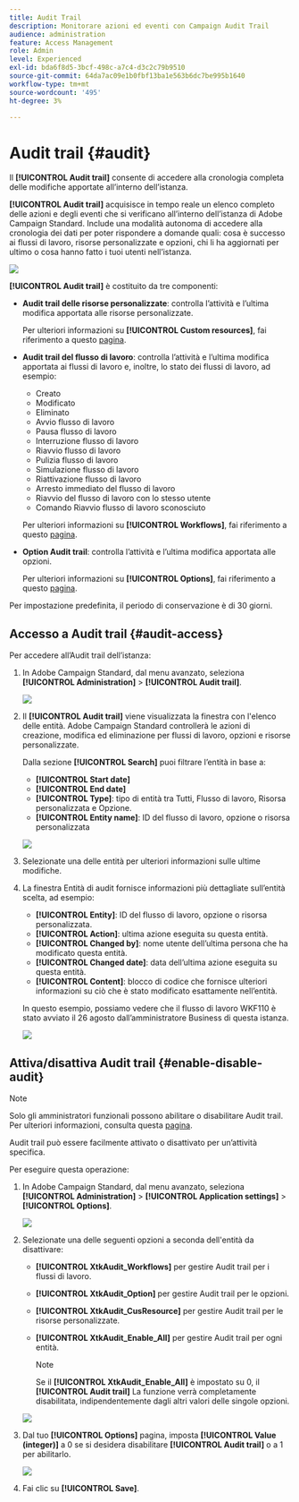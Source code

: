 ```yaml
---
title: Audit Trail
description: Monitorare azioni ed eventi con Campaign Audit Trail
audience: administration
feature: Access Management
role: Admin
level: Experienced
exl-id: bda6f8d5-3bcf-498c-a7c4-d3c2c79b9510
source-git-commit: 64da7ac09e1b0fbf13ba1e563b6dc7be995b1640
workflow-type: tm+mt
source-wordcount: '495'
ht-degree: 3%

---
```


# Audit trail {#audit}

Il **[!UICONTROL Audit trail]** consente di accedere alla cronologia completa delle modifiche apportate all’interno dell’istanza.

**[!UICONTROL Audit trail]** acquisisce in tempo reale un elenco completo delle azioni e degli eventi che si verificano all’interno dell’istanza di Adobe Campaign Standard. Include una modalità autonoma di accedere alla cronologia dei dati per poter rispondere a domande quali: cosa è successo ai flussi di lavoro, risorse personalizzate e opzioni, chi li ha aggiornati per ultimo o cosa hanno fatto i tuoi utenti nell’istanza.

![](assets/audit-trail.png)

**[!UICONTROL Audit trail]** è costituito da tre componenti:

* **Audit trail delle risorse personalizzate**: controlla l’attività e l’ultima modifica apportata alle risorse personalizzate.

  Per ulteriori informazioni su **[!UICONTROL Custom resources]**, fai riferimento a questo [pagina](../../developing/using/key-steps-to-add-a-resource.md).

* **Audit trail del flusso di lavoro**: controlla l’attività e l’ultima modifica apportata ai flussi di lavoro e, inoltre, lo stato dei flussi di lavoro, ad esempio:

   * Creato
   * Modificato
   * Eliminato
   * Avvio flusso di lavoro
   * Pausa flusso di lavoro
   * Interruzione flusso di lavoro
   * Riavvio flusso di lavoro
   * Pulizia flusso di lavoro
   * Simulazione flusso di lavoro
   * Riattivazione flusso di lavoro
   * Arresto immediato del flusso di lavoro
   * Riavvio del flusso di lavoro con lo stesso utente
   * Comando Riavvio flusso di lavoro sconosciuto

  Per ulteriori informazioni su **[!UICONTROL Workflows]**, fai riferimento a questo [pagina](../../automating/using/get-started-workflows.md).

* **Option Audit trail**: controlla l’attività e l’ultima modifica apportata alle opzioni.

  Per ulteriori informazioni su **[!UICONTROL Options]**, fai riferimento a questo [pagina](../../administration/using/about-campaign-standard-settings.md).

Per impostazione predefinita, il periodo di conservazione è di 30 giorni.

## Accesso a Audit trail {#audit-access}

Per accedere all’Audit trail dell’istanza:

1. In Adobe Campaign Standard, dal menu avanzato, seleziona **[!UICONTROL Administration]** > **[!UICONTROL Audit trail]**.

   ![](assets/audit-trail.png)

1. Il **[!UICONTROL Audit trail]** viene visualizzata la finestra con l&#39;elenco delle entità. Adobe Campaign Standard controllerà le azioni di creazione, modifica ed eliminazione per flussi di lavoro, opzioni e risorse personalizzate.

   Dalla sezione **[!UICONTROL Search]** puoi filtrare l’entità in base a:

   * **[!UICONTROL Start date]**
   * **[!UICONTROL End date]**
   * **[!UICONTROL Type]**: tipo di entità tra Tutti, Flusso di lavoro, Risorsa personalizzata e Opzione.
   * **[!UICONTROL Entity name]**: ID del flusso di lavoro, opzione o risorsa personalizzata

   ![](assets/audit-trail_2.png)

1. Selezionate una delle entità per ulteriori informazioni sulle ultime modifiche.

1. La finestra Entità di audit fornisce informazioni più dettagliate sull’entità scelta, ad esempio:

   * **[!UICONTROL Entity]**: ID del flusso di lavoro, opzione o risorsa personalizzata.
   * **[!UICONTROL Action]**: ultima azione eseguita su questa entità.
   * **[!UICONTROL Changed by]**: nome utente dell’ultima persona che ha modificato questa entità.
   * **[!UICONTROL Changed date]**: data dell’ultima azione eseguita su questa entità.
   * **[!UICONTROL Content]**: blocco di codice che fornisce ulteriori informazioni su ciò che è stato modificato esattamente nell’entità.

   In questo esempio, possiamo vedere che il flusso di lavoro WKF110 è stato avviato il 26 agosto dall’amministratore Business di questa istanza.

   ![](assets/audit-trail_3.png)

## Attiva/disattiva Audit trail {#enable-disable-audit}

>[!NOTE]
>
> Solo gli amministratori funzionali possono abilitare o disabilitare Audit trail. Per ulteriori informazioni, consulta questa [pagina](../../administration/using/users-management.md#functional-administrators).

Audit trail può essere facilmente attivato o disattivato per un’attività specifica.

Per eseguire questa operazione:

1. In Adobe Campaign Standard, dal menu avanzato, seleziona **[!UICONTROL Administration]** > **[!UICONTROL Application settings]** > **[!UICONTROL Options]**.

   ![](assets/audit-trail_4.png)

1. Selezionate una delle seguenti opzioni a seconda dell&#39;entità da disattivare:

   * **[!UICONTROL XtkAudit_Workflows]** per gestire Audit trail per i flussi di lavoro.
   * **[!UICONTROL XtkAudit_Option]** per gestire Audit trail per le opzioni.
   * **[!UICONTROL XtkAudit_CusResource]** per gestire Audit trail per le risorse personalizzate.
   * **[!UICONTROL XtkAudit_Enable_All]** per gestire Audit trail per ogni entità.

     >[!NOTE]
     >
     >Se il **[!UICONTROL XtkAudit_Enable_All]** è impostato su 0, il **[!UICONTROL Audit trail]** La funzione verrà completamente disabilitata, indipendentemente dagli altri valori delle singole opzioni.

   ![](assets/audit-trail_5.png)

1. Dal tuo **[!UICONTROL Options]** pagina, imposta **[!UICONTROL Value (integer)]** a 0 se si desidera disabilitare **[!UICONTROL Audit trail]** o a 1 per abilitarlo.

   ![](assets/audit-trail_6.png)

1. Fai clic su **[!UICONTROL Save]**.
